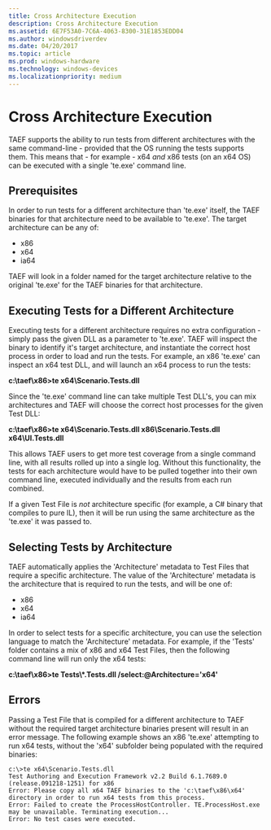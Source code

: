 ```yaml
---
title: Cross Architecture Execution
description: Cross Architecture Execution
ms.assetid: 6E7F53A0-7C6A-4063-8300-31E1853EDD04
ms.author: windowsdriverdev
ms.date: 04/20/2017
ms.topic: article
ms.prod: windows-hardware
ms.technology: windows-devices
ms.localizationpriority: medium
---
```


# Cross Architecture Execution


TAEF supports the ability to run tests from different architectures with the same command-line - provided that the OS running the tests supports them. This means that - for example - x64 *and* x86 tests (on an x64 OS) can be executed with a single 'te.exe' command line.

## <span id="Prerequisites"></span><span id="prerequisites"></span><span id="PREREQUISITES"></span>Prerequisites


In order to run tests for a different architecture than 'te.exe' itself, the TAEF binaries for that architecture need to be available to 'te.exe'. The target architecture can be any of:

-   x86
-   x64
-   ia64

TAEF will look in a folder named for the target architecture relative to the original 'te.exe' for the TAEF binaries for that architecture.

## <span id="Executing_Tests_for_a_Different_Architecture"></span><span id="executing_tests_for_a_different_architecture"></span><span id="EXECUTING_TESTS_FOR_A_DIFFERENT_ARCHITECTURE"></span>Executing Tests for a Different Architecture


Executing tests for a different architecture requires no extra configuration - simply pass the given DLL as a parameter to 'te.exe'. TAEF will inspect the binary to identify it's target architecture, and instantiate the correct host process in order to load and run the tests. For example, an x86 'te.exe' can inspect an x64 test DLL, and will launch an x64 process to run the tests:

**c:\\taef\\x86&gt;te x64\\Scenario.Tests.dll**

Since the 'te.exe' command line can take multiple Test DLL's, you can mix architectures and TAEF will choose the correct host processes for the given Test DLL:

**c:\\taef\\x86&gt;te x64\\Scenario.Tests.dll x86\\Scenario.Tests.dll x64\\UI.Tests.dll**

This allows TAEF users to get more test coverage from a single command line, with all results rolled up into a single log. Without this functionality, the tests for each architecture would have to be pulled together into their own command line, executed individually and the results from each run combined.

If a given Test File is *not* architecture specific (for example, a C# binary that compiles to pure IL), then it will be run using the same architecture as the 'te.exe' it was passed to.

## <span id="Selecting_Tests_by_Architecture"></span><span id="selecting_tests_by_architecture"></span><span id="SELECTING_TESTS_BY_ARCHITECTURE"></span>Selecting Tests by Architecture


TAEF automatically applies the 'Architecture' metadata to Test Files that require a specific architecture. The value of the 'Architecture' metadata is the architecture that is required to run the tests, and will be one of:

-   x86
-   x64
-   ia64

In order to select tests for a specific architecture, you can use the selection language to match the 'Architecture' metadata. For example, if the 'Tests' folder contains a mix of x86 and x64 Test Files, then the following command line will run only the x64 tests:

**c:\\taef\\x86&gt;te Tests\\\*.Tests.dll /select:@Architecture='x64'**

## <span id="Errors"></span><span id="errors"></span><span id="ERRORS"></span>Errors


Passing a Test File that is compiled for a different architecture to TAEF without the required target architecture binaries present will result in an error message. The following example shows an x86 'te.exe' attempting to run x64 tests, without the 'x64' subfolder being populated with the required binaries:

``` syntax
c:\>te x64\Scenario.Tests.dll
Test Authoring and Execution Framework v2.2 Build 6.1.7689.0 (release.091218-1251) for x86
Error: Please copy all x64 TAEF binaries to the 'c:\taef\x86\x64' directory in order to run x64 tests from this process. 
Error: Failed to create the ProcessHostController. TE.ProcessHost.exe may be unavailable. Terminating execution...
Error: No test cases were executed.
```

 

 





